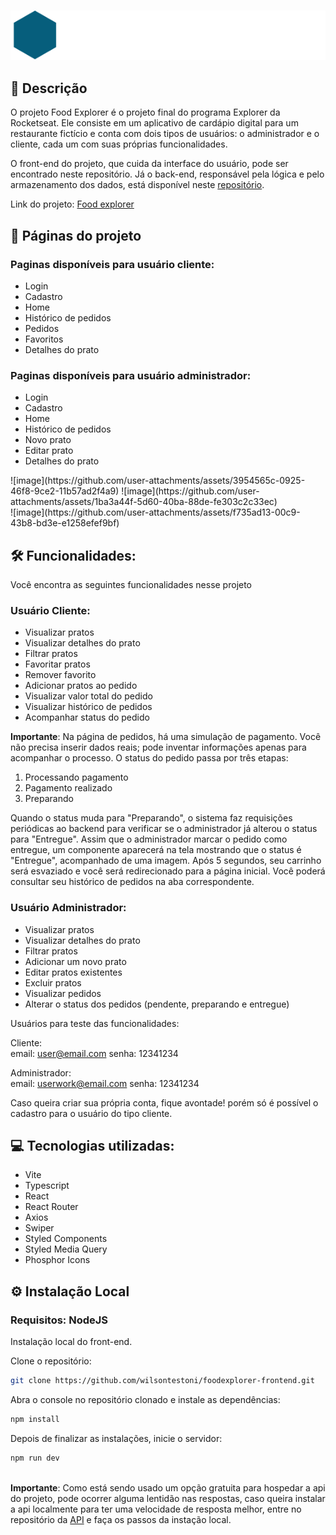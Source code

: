 <br>
<p align="center">
<a href= "https://flourishing-elf-04cbc3.netlify.app"><img src="./src/assets/logo-explorer.svg" border="0"></a>
</p>

## 📝 Descrição

O projeto Food Explorer é o projeto final do programa Explorer da Rocketseat. Ele consiste em um aplicativo de cardápio digital para um restaurante fictício e conta com dois tipos de usuários: o administrador e o cliente, cada um com suas próprias funcionalidades.

O front-end do projeto, que cuida da interface do usuário, pode ser encontrado neste repositório. Já o back-end, responsável pela lógica e pelo armazenamento dos dados, está disponível neste <a href="https://github.com/wilsontestoni/foodexplorer-api">repositório</a>.

Link do projeto: <a href= "https://flourishing-elf-04cbc3.netlify.app">Food explorer</a>

## 📃 Páginas do projeto
### Paginas disponíveis para usuário cliente:
- Login
- Cadastro
- Home
- Histórico de pedidos
- Pedidos
- Favoritos
- Detalhes do prato

### Paginas disponíveis para usuário administrador:
- Login
- Cadastro
- Home
- Histórico de pedidos
- Novo prato
- Editar prato
- Detalhes do prato
  
<div style="display: flex;">
  ![image](https://github.com/user-attachments/assets/3954565c-0925-46f8-9ce2-11b57ad2f4a9)
  ![image](https://github.com/user-attachments/assets/1ba3a44f-5d60-40ba-88de-fe303c2c33ec)
</div>
![image](https://github.com/user-attachments/assets/f735ad13-00c9-43b8-bd3e-e1258efef9bf)



## 🛠️ Funcionalidades: <br>

Você encontra as seguintes funcionalidades nesse projeto

### Usuário Cliente:

- Visualizar pratos
- Visualizar detalhes do prato
- Filtrar pratos
- Favoritar pratos
- Remover favorito
- Adicionar pratos ao pedido
- Visualizar valor total do pedido
- Visualizar histórico de pedidos
- Acompanhar status do pedido

<strong>Importante</strong>: Na página de pedidos, há uma simulação de pagamento. Você não precisa inserir dados reais; pode inventar informações apenas para acompanhar o processo. O status do pedido passa por três etapas:

1. Processando pagamento
2. Pagamento realizado
3. Preparando

Quando o status muda para "Preparando", o sistema faz requisições periódicas ao backend para verificar se o administrador já alterou o status para "Entregue". Assim que o administrador marcar o pedido como entregue, um componente aparecerá na tela mostrando que o status é "Entregue", acompanhado de uma imagem. Após 5 segundos, seu carrinho será esvaziado e você será redirecionado para a página inicial. Você poderá consultar seu histórico de pedidos na aba correspondente.

### Usuário Administrador:

- Visualizar pratos
- Visualizar detalhes do prato
- Filtrar pratos
- Adicionar um novo prato
- Editar pratos existentes
- Excluir pratos
- Visualizar pedidos
- Alterar o status dos pedidos (pendente, preparando e entregue)

Usuários para teste das funcionalidades:

Cliente: <br>
email: user@email.com
senha: 12341234

Administrador:<br>
email: userwork@email.com
senha: 12341234

Caso queira criar sua própria conta, fique avontade! porém só é possível o cadastro para o usuário do tipo cliente.

## 💻 Tecnologias utilizadas: <br>
- Vite
- Typescript
- React
- React Router
- Axios
- Swiper
- Styled Components
- Styled Media Query
- Phosphor Icons

## ⚙ Instalação Local

### Requisitos: NodeJS 

Instalação local do front-end.

Clone o repositório:
```sh
git clone https://github.com/wilsontestoni/foodexplorer-frontend.git
```

Abra o console no repositório clonado e instale as dependências:
```sh
npm install
```

Depois de finalizar as instalações, inicie o servidor:
```sh
npm run dev
```
<br>
<strong>Importante</strong>: Como está sendo usado um opção gratuita para hospedar a api do projeto, pode ocorrer alguma lentidão nas respostas, caso queira instalar a api
localmente para ter uma velocidade de resposta melhor, entre no repositório da <a href="https://github.com/wilsontestoni/foodexplorer-api">API</a> e faça os passos da instação local.
<br>
<br>
